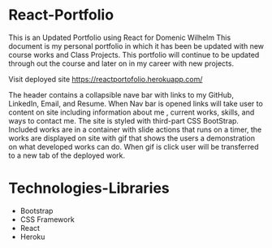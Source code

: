 # React-Portfolio
This is an Updated  Portfolio using React for Domenic Wilhelm This document is my personal portfolio in which it has been be updated with new course works  and Class Projects. This portfolio will continue to be updated through out the course and later on in my career with new projects. 

Visit deployed site https://reactportofolio.herokuapp.com/

The header contains a collapsible nave bar with links to my GitHub, LinkedIn, Email, and Resume. When Nav bar is opened links will take user to content on site including information about me , current works, skills, and ways to contact me. The site is styled with third-part CSS BootStrap. Included works are in a container with slide actions that runs on a timer, the works are displayed on site with gif that shows the users a demonstration  on what developed works can do. When gif is click user will be transferred to a new tab of the deployed work. 



# Technologies-Libraries
 - Bootstrap
 - CSS Framework
 - React
 - Heroku